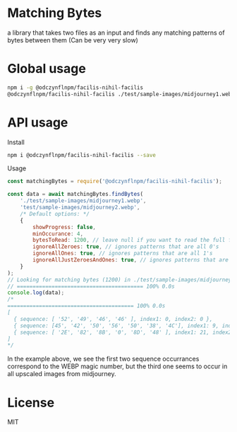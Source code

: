 ﻿# Matching Bytes
a library that takes two files as an input and finds any matching patterns of bytes between them (Can be very very slow)

# Global usage

```bash
npm i -g @odczynflnpm/facilis-nihil-facilis
@odczynflnpm/facilis-nihil-facilis ./test/sample-images/midjourney1.webp ./test/sample-images/midjourney2.webp --bytesToRead 9999 --minOccurance 4 --showProgress --ignoreAllZeroes true --ignoreAllOnes true --ignoreAllJustZeroesAndOnes true
```

# API usage

Install

```bash
npm i @odczynflnpm/facilis-nihil-facilis --save
```

Usage

```javascript
const matchingBytes = require('@odczynflnpm/facilis-nihil-facilis');

const data = await matchingBytes.findBytes(
    './test/sample-images/midjourney1.webp',
    'test/sample-images/midjourney2.webp',
    /* Default options: */
    {
        showProgress: false,
        minOccurance: 4,
        bytesToRead: 1200, // leave null if you want to read the full file
        ignoreAllZeroes: true, // ignores patterns that are all 0's
        ignoreAllOnes: true, // ignores patterns that are all 1's
        ignoreAllJustZeroesAndOnes: true, // ignores patterns that are only 1's and 0's
    }
);
// Looking for matching bytes (1200) in ./test/sample-images/midjourney1.webp and ./test/sample-images/midjourney1.webp...
// ======================================== 100% 0.0s
console.log(data);
/*
======================================== 100% 0.0s
[
  { sequence: [ '52', '49', '46', '46' ], index1: 0, index2: 0 },
  { sequence: [45', '42', '50', '56', '50', '38', '4C'], index1: 9, index2: 9 },
  { sequence: [ '2E', '82', '8B', '0', '8D', '48' ], index1: 21, index2: 21 }
]
*/
```

In the example above, we see the first two sequence occurrances correspond to the WEBP magic number, but the third one seems to occur in all upscaled images from midjourney.

# License
MIT